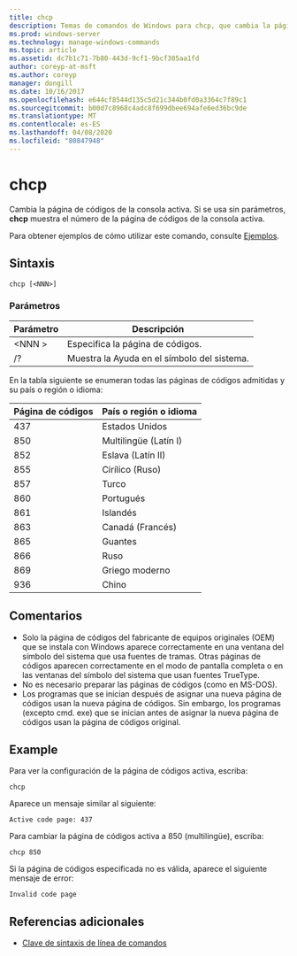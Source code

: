 ```yaml
---
title: chcp
description: Temas de comandos de Windows para chcp, que cambia la página de códigos de la consola activa.
ms.prod: windows-server
ms.technology: manage-windows-commands
ms.topic: article
ms.assetid: dc7b1c71-7b80-443d-9cf1-9bcf305aa1fd
author: coreyp-at-msft
ms.author: coreyp
manager: dongill
ms.date: 10/16/2017
ms.openlocfilehash: e644cf8544d135c5d21c344b0fd0a3364c7f89c1
ms.sourcegitcommit: b00d7c8968c4adc8f699dbee694afe6ed36bc9de
ms.translationtype: MT
ms.contentlocale: es-ES
ms.lasthandoff: 04/08/2020
ms.locfileid: "80847948"
---
```

# <a name="chcp"></a>chcp

Cambia la página de códigos de la consola activa. Si se usa sin parámetros, **chcp** muestra el número de la página de códigos de la consola activa.

Para obtener ejemplos de cómo utilizar este comando, consulte [Ejemplos](#BKMK_examples).

## <a name="syntax"></a>Sintaxis

```
chcp [<NNN>]
```

### <a name="parameters"></a>Parámetros

|Parámetro|Descripción|
|---------|-----------|
|\<NNN >|Especifica la página de códigos.|
|/?|Muestra la Ayuda en el símbolo del sistema.|

En la tabla siguiente se enumeran todas las páginas de códigos admitidas y su país o región o idioma:

|Página de códigos|País o región o idioma|
|---------|--------------------------|
|437|Estados Unidos|
|850|Multilingüe (Latín I)|
|852|Eslava (Latín II)|
|855|Cirílico (Ruso)|
|857|Turco|
|860|Portugués|
|861|Islandés|
|863|Canadá (Francés)|
|865|Guantes|
|866|Ruso|
|869|Griego moderno|
|936|Chino|

## <a name="remarks"></a>Comentarios

-   Solo la página de códigos del fabricante de equipos originales (OEM) que se instala con Windows aparece correctamente en una ventana del símbolo del sistema que usa fuentes de tramas. Otras páginas de códigos aparecen correctamente en el modo de pantalla completa o en las ventanas del símbolo del sistema que usan fuentes TrueType.
-   No es necesario preparar las páginas de códigos (como en MS-DOS).
-   Los programas que se inician después de asignar una nueva página de códigos usan la nueva página de códigos. Sin embargo, los programas (excepto cmd. exe) que se inician antes de asignar la nueva página de códigos usan la página de códigos original.

## <a name="examples"></a><a name=BKMK_examples></a>Example

Para ver la configuración de la página de códigos activa, escriba:
```
chcp
```
Aparece un mensaje similar al siguiente:

`Active code page: 437`

Para cambiar la página de códigos activa a 850 (multilingüe), escriba:
```
chcp 850
```
Si la página de códigos especificada no es válida, aparece el siguiente mensaje de error:

`Invalid code page`

## <a name="additional-references"></a>Referencias adicionales

- [Clave de sintaxis de línea de comandos](command-line-syntax-key.md)
